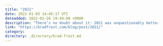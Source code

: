 ```yaml
---
title: "2021"
date: 2022-01-03 14:45:17 UTC
dateadded: 2022-01-26 19:49:08 +0000
description: "There’s no doubt about it: 2021 was unquestionably better than the nightmare that was 2020. Of course, we’re still in the midst of a global pandemic that continues to throw a wrench into any attempt at living a normal life, […]"
link: "https://bradfrost.com/blog/post/2021/"
category:
directory: _directory/brad-frost.md
---
```


